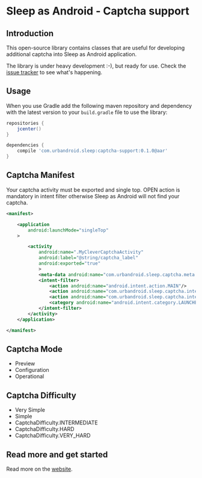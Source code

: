 # Sleep as Android - Captcha support

## Introduction

This open-source library contains classes that are useful for developing
additional captcha into Sleep as Android application.

The library is under heavy development :-), but ready for use. Check the
[issue tracker][issues] to see what's happening.


## Usage

When you use Gradle add the following maven repository and dependency with the latest version
to your `build.gradle` file to use the library:

```groovy
repositories {
    jcenter()
}

dependencies {
    compile 'com.urbandroid.sleep:captcha-support:0.1.0@aar'
}
```
## Captcha Manifest

Your captcha activity must be exported and single top. OPEN action is mandatory in intent filter otherwise
Sleep as Android will not find your captcha.

```xml
<manifest>

    <application
        android:launchMode="singleTop"
    >

        <activity
            android:name=".MyCleverCaptchaActivity"
            android:label="@string/captcha_label"
            android:exported="true"
            >
            <meta-data android:name="com.urbandroid.sleep.captcha.meta.has_difficulty" android:value="true"/>
            <intent-filter>
                <action android:name="android.intent.action.MAIN"/>
                <action android:name="com.urbandroid.sleep.captcha.intent.action.OPEN"/>
                <action android:name="com.urbandroid.sleep.captcha.intent.action.CONFIG"/>
                <category android:name="android.intent.category.LAUNCHER"/>
            </intent-filter>
        </activity>
    </application>

</manifest>
```

## Captcha Mode

* Preview
* Configuration
* Operational

## Captcha Difficulty

* Very Simple
* Simple
* CaptchaDifficulty.INTERMEDIATE
* CaptchaDifficulty.HARD
* CaptchaDifficulty.VERY_HARD


## Read more and get started

Read more on the [website][website].

[issues]: https://github.com/urbandroid-team/sleep-captcha-support/issues
[website]: http://sleep.urbandroid.org/documentation/developer-api/captcha-api
